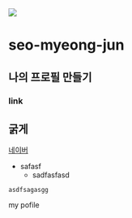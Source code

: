 <img src="https://img.shields.io/badge/java-007396?style=for-the-badge&logo=java&logoColor=white"> 

# seo-myeong-jun
## 나의 프로필 만들기
### link

**굵게**
----
[네이버](www.naver.com)

+ safasf
    + sadfasfasd

```
asdfsagasgg
```

my pofile
